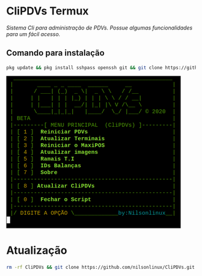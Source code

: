 # CliPDVs Termux
*Sistema Cli para administração de PDVs. Possue algumas funcionalidades para um fácil acesso.*
## Comando para instalação 


```sh
pkg update && pkg install sshpass openssh git && git clone https://github.com/nilsonlinux/CliPDVs.git && chmod -R 777 ./CliPDVs && clear && ./CliPDVs/npdvs.sh
```


![](https://raw.githubusercontent.com/nilsonlinux/CliPDVs/master/outros/CliPDVs.png)



# Atualização
```sh
rm -rf CliPDVs && git clone https://github.com/nilsonlinux/CliPDVs.git && chmod -R 777 ./CliPDVs && clear && ./CliPDVs/npdvs.sh
```
